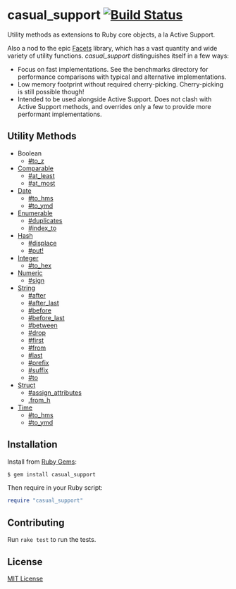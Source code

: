 # casual_support [![Build Status](https://travis-ci.org/jonathanhefner/casual_support.svg?branch=master)](https://travis-ci.org/jonathanhefner/casual_support)

Utility methods as extensions to Ruby core objects, a la Active Support.

Also a nod to the epic [Facets] library, which has a vast quantity and
wide variety of utility functions.  *casual_support* distinguishes
itself in a few ways:

- Focus on fast implementations.  See the benchmarks directory for
  performance comparisons with typical and alternative implementations.
- Low memory footprint without required cherry-picking.  Cherry-picking
  is still possible though!
- Intended to be used alongside Active Support.  Does not clash with
  Active Support methods, and overrides only a few to provide more
  performant implementations.

[Facets]: https://github.com/rubyworks/facets


## Utility Methods

- Boolean
  - [#to_z](http://www.rubydoc.info/gems/casual_support/TrueClass:to_z)
- [Comparable](http://www.rubydoc.info/gems/casual_support/Comparable)
  - [#at_least](http://www.rubydoc.info/gems/casual_support/Comparable:at_least)
  - [#at_most](http://www.rubydoc.info/gems/casual_support/Comparable:at_most)
- [Date](http://www.rubydoc.info/gems/casual_support/Date)
  - [#to_hms](http://www.rubydoc.info/gems/casual_support/Date:to_hms)
  - [#to_ymd](http://www.rubydoc.info/gems/casual_support/Date:to_ymd)
- [Enumerable](http://www.rubydoc.info/gems/casual_support/Enumerable)
  - [#duplicates](http://www.rubydoc.info/gems/casual_support/Enumerable:duplicates)
  - [#index_to](http://www.rubydoc.info/gems/casual_support/Enumerable:index_to)
- [Hash](http://www.rubydoc.info/gems/casual_support/Hash)
  - [#displace](http://www.rubydoc.info/gems/casual_support/Hash:displace)
  - [#put!](http://www.rubydoc.info/gems/casual_support/Hash:put%21)
- [Integer](http://www.rubydoc.info/gems/casual_support/Integer)
  - [#to_hex](http://www.rubydoc.info/gems/casual_support/Integer:to_hex)
- [Numeric](http://www.rubydoc.info/gems/casual_support/Numeric)
  - [#sign](http://www.rubydoc.info/gems/casual_support/Numeric:sign)
- [String](http://www.rubydoc.info/gems/casual_support/String)
  - [#after](http://www.rubydoc.info/gems/casual_support/String:after)
  - [#after_last](http://www.rubydoc.info/gems/casual_support/String:after_last)
  - [#before](http://www.rubydoc.info/gems/casual_support/String:before)
  - [#before_last](http://www.rubydoc.info/gems/casual_support/String:before_last)
  - [#between](http://www.rubydoc.info/gems/casual_support/String:between)
  - [#drop](http://www.rubydoc.info/gems/casual_support/String:drop)
  - [#first](http://www.rubydoc.info/gems/casual_support/String:first)
  - [#from](http://www.rubydoc.info/gems/casual_support/String:from)
  - [#last](http://www.rubydoc.info/gems/casual_support/String:last)
  - [#prefix](http://www.rubydoc.info/gems/casual_support/String:prefix)
  - [#suffix](http://www.rubydoc.info/gems/casual_support/String:suffix)
  - [#to](http://www.rubydoc.info/gems/casual_support/String:to)
- [Struct](http://www.rubydoc.info/gems/casual_support/Struct)
  - [#assign_attributes](http://www.rubydoc.info/gems/casual_support/Struct:assign_attributes)
  - [.from_h](http://www.rubydoc.info/gems/casual_support/Struct.from_h)
- [Time](http://www.rubydoc.info/gems/casual_support/Time)
  - [#to_hms](http://www.rubydoc.info/gems/casual_support/Time:to_hms)
  - [#to_ymd](http://www.rubydoc.info/gems/casual_support/Time:to_ymd)


## Installation

Install from [Ruby Gems](https://rubygems.org/gems/casual_support):

```bash
$ gem install casual_support
```

Then require in your Ruby script:

```ruby
require "casual_support"
```


## Contributing

Run `rake test` to run the tests.


## License

[MIT License](https://opensource.org/licenses/MIT)
